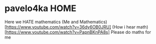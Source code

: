 # pavelo4ka HOME
Here we HATE mathematics 
(Me and Mathematics)[https://www.youtube.com/watch?v=36dy6OB0JRU]
(How i hear math)[https://www.youtube.com/watch?v=PapnBKnPA8s]
Please do maths for me
